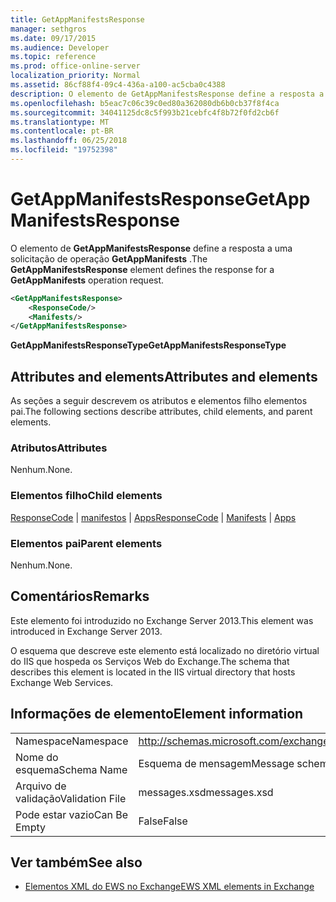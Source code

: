 ```yaml
---
title: GetAppManifestsResponse
manager: sethgros
ms.date: 09/17/2015
ms.audience: Developer
ms.topic: reference
ms.prod: office-online-server
localization_priority: Normal
ms.assetid: 86cf88f4-09c4-436a-a100-ac5cba0c4388
description: O elemento de GetAppManifestsResponse define a resposta a uma solicitação de operação GetAppManifests.
ms.openlocfilehash: b5eac7c06c39c0ed80a362080db6b0cb37f8f4ca
ms.sourcegitcommit: 34041125dc8c5f993b21cebfc4f8b72f0fd2cb6f
ms.translationtype: MT
ms.contentlocale: pt-BR
ms.lasthandoff: 06/25/2018
ms.locfileid: "19752398"
---
```

# <a name="getappmanifestsresponse"></a><span data-ttu-id="560b4-103">GetAppManifestsResponse</span><span class="sxs-lookup"><span data-stu-id="560b4-103">GetAppManifestsResponse</span></span>

<span data-ttu-id="560b4-104">O elemento de **GetAppManifestsResponse** define a resposta a uma solicitação de operação **GetAppManifests** .</span><span class="sxs-lookup"><span data-stu-id="560b4-104">The **GetAppManifestsResponse** element defines the response for a **GetAppManifests** operation request.</span></span> 
  
```XML
<GetAppManifestsResponse>
    <ResponseCode/>
    <Manifests/>
</GetAppManifestsResponse>
```

 <span data-ttu-id="560b4-105">**GetAppManifestsResponseType**</span><span class="sxs-lookup"><span data-stu-id="560b4-105">**GetAppManifestsResponseType**</span></span>
## <a name="attributes-and-elements"></a><span data-ttu-id="560b4-106">Attributes and elements</span><span class="sxs-lookup"><span data-stu-id="560b4-106">Attributes and elements</span></span>

<span data-ttu-id="560b4-107">As seções a seguir descrevem os atributos e elementos filho elementos pai.</span><span class="sxs-lookup"><span data-stu-id="560b4-107">The following sections describe attributes, child elements, and parent elements.</span></span>
  
### <a name="attributes"></a><span data-ttu-id="560b4-108">Atributos</span><span class="sxs-lookup"><span data-stu-id="560b4-108">Attributes</span></span>

<span data-ttu-id="560b4-109">Nenhum.</span><span class="sxs-lookup"><span data-stu-id="560b4-109">None.</span></span>
  
### <a name="child-elements"></a><span data-ttu-id="560b4-110">Elementos filho</span><span class="sxs-lookup"><span data-stu-id="560b4-110">Child elements</span></span>

<span data-ttu-id="560b4-111">[ResponseCode](responsecode.md) | [manifestos](manifests.md) | [Apps](apps.md)</span><span class="sxs-lookup"><span data-stu-id="560b4-111">[ResponseCode](responsecode.md) | [Manifests](manifests.md) | [Apps](apps.md)</span></span>
  
### <a name="parent-elements"></a><span data-ttu-id="560b4-112">Elementos pai</span><span class="sxs-lookup"><span data-stu-id="560b4-112">Parent elements</span></span>

<span data-ttu-id="560b4-113">Nenhum.</span><span class="sxs-lookup"><span data-stu-id="560b4-113">None.</span></span>
  
## <a name="remarks"></a><span data-ttu-id="560b4-114">Comentários</span><span class="sxs-lookup"><span data-stu-id="560b4-114">Remarks</span></span>

<span data-ttu-id="560b4-115">Este elemento foi introduzido no Exchange Server 2013.</span><span class="sxs-lookup"><span data-stu-id="560b4-115">This element was introduced in Exchange Server 2013.</span></span>
  
<span data-ttu-id="560b4-116">O esquema que descreve este elemento está localizado no diretório virtual do IIS que hospeda os Serviços Web do Exchange.</span><span class="sxs-lookup"><span data-stu-id="560b4-116">The schema that describes this element is located in the IIS virtual directory that hosts Exchange Web Services.</span></span>
  
## <a name="element-information"></a><span data-ttu-id="560b4-117">Informações de elemento</span><span class="sxs-lookup"><span data-stu-id="560b4-117">Element information</span></span>

|||
|:-----|:-----|
|<span data-ttu-id="560b4-118">Namespace</span><span class="sxs-lookup"><span data-stu-id="560b4-118">Namespace</span></span>  <br/> |http://schemas.microsoft.com/exchange/services/2006/messages  <br/> |
|<span data-ttu-id="560b4-119">Nome do esquema</span><span class="sxs-lookup"><span data-stu-id="560b4-119">Schema Name</span></span>  <br/> |<span data-ttu-id="560b4-120">Esquema de mensagem</span><span class="sxs-lookup"><span data-stu-id="560b4-120">Message schema</span></span>  <br/> |
|<span data-ttu-id="560b4-121">Arquivo de validação</span><span class="sxs-lookup"><span data-stu-id="560b4-121">Validation File</span></span>  <br/> |<span data-ttu-id="560b4-122">messages.xsd</span><span class="sxs-lookup"><span data-stu-id="560b4-122">messages.xsd</span></span>  <br/> |
|<span data-ttu-id="560b4-123">Pode estar vazio</span><span class="sxs-lookup"><span data-stu-id="560b4-123">Can Be Empty</span></span>  <br/> |<span data-ttu-id="560b4-124">False</span><span class="sxs-lookup"><span data-stu-id="560b4-124">False</span></span>  <br/> |
   
## <a name="see-also"></a><span data-ttu-id="560b4-125">Ver também</span><span class="sxs-lookup"><span data-stu-id="560b4-125">See also</span></span>



- [<span data-ttu-id="560b4-126">Elementos XML do EWS no Exchange</span><span class="sxs-lookup"><span data-stu-id="560b4-126">EWS XML elements in Exchange</span></span>](ews-xml-elements-in-exchange.md)

